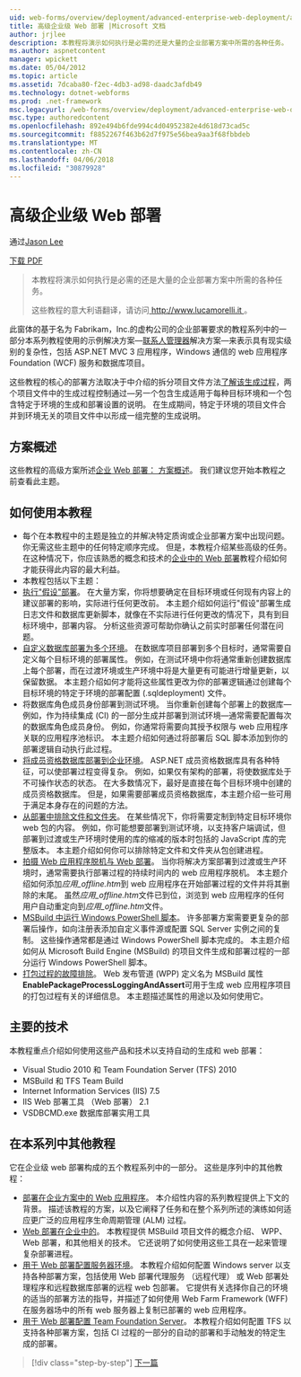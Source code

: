 ```yaml
---
uid: web-forms/overview/deployment/advanced-enterprise-web-deployment/advanced-enterprise-web-deployment
title: 高级企业级 Web 部署 |Microsoft 文档
author: jrjlee
description: 本教程将演示如何执行是必需的还是大量的企业部署方案中所需的各种任务。 有关意大利语 translati...
ms.author: aspnetcontent
manager: wpickett
ms.date: 05/04/2012
ms.topic: article
ms.assetid: 7dcaba80-f2ec-4db3-ad98-daadc3afdb49
ms.technology: dotnet-webforms
ms.prod: .net-framework
msc.legacyurl: /web-forms/overview/deployment/advanced-enterprise-web-deployment/advanced-enterprise-web-deployment
msc.type: authoredcontent
ms.openlocfilehash: 892e494b6fde994c4d04952382e4d618d73cad5c
ms.sourcegitcommit: f8852267f463b62d7f975e56bea9aa3f68fbbdeb
ms.translationtype: MT
ms.contentlocale: zh-CN
ms.lasthandoff: 04/06/2018
ms.locfileid: "30879928"
---
```

<a name="advanced-enterprise-web-deployment"></a>高级企业级 Web 部署
====================
通过[Jason Lee](https://github.com/jrjlee)

[下载 PDF](https://msdnshared.blob.core.windows.net/media/MSDNBlogsFS/prod.evol.blogs.msdn.com/CommunityServer.Blogs.Components.WeblogFiles/00/00/00/63/56/8130.DeployingWebAppsInEnterpriseScenarios.pdf)

> 本教程将演示如何执行是必需的还是大量的企业部署方案中所需的各种任务。
> 
> 这些教程的意大利语翻译，请访问[ http://www.lucamorelli.it ](http://www.lucamorelli.it)。


此窗体的基于名为 Fabrikam，Inc.的虚构公司的企业部署要求的教程系列中的一部分本系列教程使用的示例解决方案&#x2014;[联系人管理器](../web-deployment-in-the-enterprise/the-contact-manager-solution.md)解决方案&#x2014;来表示具有现实级别的复杂性，包括 ASP.NET MVC 3 应用程序，Windows 通信的 web 应用程序Foundation (WCF) 服务和数据库项目。

这些教程的核心的部署方法取决于中介绍的拆分项目文件方法[了解该生成过程](../web-deployment-in-the-enterprise/understanding-the-build-process.md)，两个项目文件中的生成过程控制通过&#x2014;另一个包含生成适用于每种目标环境和一个包含特定于环境的生成和部署设置的说明。 在生成期间，特定于环境的项目文件合并到环境无关的项目文件中以形成一组完整的生成说明。

## <a name="scenario-overview"></a>方案概述

这些教程的高级方案所述[企业 Web 部署： 方案概述](../deploying-web-applications-in-enterprise-scenarios/enterprise-web-deployment-scenario-overview.md)。 我们建议您开始本教程之前查看此主题。

## <a name="how-to-use-this-tutorial"></a>如何使用本教程

- 每个在本教程中的主题是独立的并解决特定质询或企业部署方案中出现问题。 你无需这些主题中的任何特定顺序完成。 但是，本教程介绍某些高级的任务。 在这种情况下，你应该熟悉的概念和技术的[企业中的 Web 部署](../web-deployment-in-the-enterprise/web-deployment-in-the-enterprise.md)教程介绍如何才能获得此内容的最大利益。
- 本教程包括以下主题：
- [执行"假设"部署](performing-a-what-if-deployment.md)。 在大量方案，你将想要确定在目标环境或任何现有内容上的建议部署的影响，实际进行任何更改前。 本主题介绍如何运行"假设"部署生成日志文件和数据库更新脚本，就像在不实际进行任何更改的情况下，具有到目标环境中，部署内容。 分析这些资源可帮助你确认之前实时部署任何潜在问题。
- [自定义数据库部署为多个环境](customizing-database-deployments-for-multiple-environments.md)。 在数据库项目部署到多个目标时，通常需要自定义每个目标环境的部署属性。 例如，在测试环境中你将通常重新创建数据库上每个部署，而在过渡环境或生产环境中将是大量更有可能进行增量更新，以保留数据。 本主题介绍如何才能将这些属性更改为你的部署逻辑通过创建每个目标环境的特定于环境的部署配置 (.sqldeployment) 文件。
- 将数据库角色成员身份部署到测试环境。 当你重新创建每个部署上的数据库&#x2014;例如，作为持续集成 (CI) 的一部分生成并部署到测试环境&#x2014;通常需要配置每次的数据库角色成员身份。 例如，你通常将需要向其授予权限与 web 应用程序关联的应用程序池标识。 本主题介绍如何通过将部署后 SQL 脚本添加到你的部署逻辑自动执行此过程。
- [将成员资格数据库部署到企业环境](deploying-membership-databases-to-enterprise-environments.md)。 ASP.NET 成员资格数据库具有各种特征，可以使部署过程变得复杂。 例如，如果仅有架构的部署，将使数据库处于不可操作状态的状态。 在大多数情况下，最好是直接在每个目标环境中创建的成员资格数据库。 但是，如果需要部署成员资格数据库，本主题介绍一些可用于满足本身存在的问题的方法。
- [从部署中排除文件和文件夹](excluding-files-and-folders-from-deployment.md)。 在某些情况下，你将需要定制到特定目标环境你 web 包的内容。 例如，你可能想要部署到测试环境，以支持客户端调试，但部署到过渡或生产环境时使用的库的缩减的版本时包括的 JavaScript 库的完整版本。 本主题介绍如何你可以排除特定文件和文件夹从包创建进程。
- [拍摄 Web 应用程序脱机与 Web 部署](taking-web-applications-offline-with-web-deploy.md)。 当你将解决方案部署到过渡或生产环境时，通常需要执行部署过程的持续时间内的 web 应用程序脱机。 本主题介绍如何添加*应用\_offline.htm*到 web 应用程序在开始部署过程的文件并将其删除的末尾。 虽然*应用\_offline.htm*文件已到位，浏览到 web 应用程序的任何用户自动重定向到*应用\_offline.htm*文件。
- [MSBuild 中运行 Windows PowerShell 脚本](running-windows-powershell-scripts-from-msbuild-project-files.md)。 许多部署方案需要更复杂的部署后操作，如向注册表添加自定义事件源或配置 SQL Server 实例之间的复制。 这些操作通常都是通过 Windows PowerShell 脚本完成的。 本主题介绍如何从 Microsoft Build Engine (MSBuild) 的项目文件生成和部署过程的一部分运行 Windows PowerShell 脚本。
- [打包过程的故障排除](troubleshooting-the-packaging-process.md)。 Web 发布管道 (WPP) 定义名为 MSBuild 属性**EnablePackageProcessLoggingAndAssert**可用于生成 web 应用程序项目的打包过程有关的详细信息。 本主题描述属性的用途以及如何使用它。

## <a name="key-technologies"></a>主要的技术

本教程重点介绍如何使用这些产品和技术以支持自动的生成和 web 部署：

- Visual Studio 2010 和 Team Foundation Server (TFS) 2010
- MSBuild 和 TFS Team Build
- Internet Information Services (IIS) 7.5
- IIS Web 部署工具 （Web 部署） 2.1
- VSDBCMD.exe 数据库部署实用工具

## <a name="other-tutorials-in-this-series"></a>在本系列中其他教程

它在企业级 web 部署构成的五个教程系列中的一部分。 这些是序列中的其他教程：

- [部署在企业方案中的 Web 应用程序](../deploying-web-applications-in-enterprise-scenarios/deploying-web-applications-in-enterprise-scenarios.md)。 本介绍性内容的系列教程提供上下文的背景。 描述该教程的方案，以及它阐释了任务和在整个系列所述的演练如何适应更广泛的应用程序生命周期管理 (ALM) 过程。
- [Web 部署在企业中的](../web-deployment-in-the-enterprise/web-deployment-in-the-enterprise.md)。 本教程提供 MSBuild 项目文件的概念介绍、 WPP、 Web 部署，和其他相关的技术。 它还说明了如何使用这些工具在一起来管理复杂部署进程。
- [用于 Web 部署配置服务器环境](../configuring-server-environments-for-web-deployment/configuring-server-environments-for-web-deployment.md)。 本教程介绍如何配置 Windows server 以支持各种部署方案，包括使用 Web 部署代理服务 （远程代理） 或 Web 部署处理程序和远程数据库部署的远程 web 包部署。 它提供有关选择你自己的环境的适当的部署方法的指导，并描述了如何使用 Web Farm Framework (WFF) 在服务器场中的所有 web 服务器上复制已部署的 web 应用程序。
- [用于 Web 部署配置 Team Foundation Server](../configuring-team-foundation-server-for-web-deployment/configuring-team-foundation-server-for-web-deployment.md)。 本教程介绍如何配置 TFS 以支持各种部署方案，包括 CI 过程的一部分的自动的部署和手动触发的特定生成的部署。

> [!div class="step-by-step"]
> [下一篇](performing-a-what-if-deployment.md)
